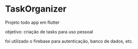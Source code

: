 # TaskOrganizer

Projeto todo app em flutter 

objetivo: criação de tasks para uso pessoal

foi utilizado o firebase para autenticação, banco de dados, etc.
